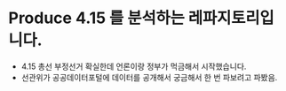 # Produce 4.15 를 분석하는 레파지토리입니다.
- 4.15 총선 부정선거 확실한데 언론이랑 정부가 먹금해서 시작했습니다.
- 선관위가 공공데이터포털에 데이터를 공개해서 궁금해서 한 번 파보려고 파봤음.

